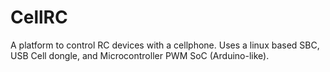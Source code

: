 # CellRC
A platform to control RC devices with a cellphone.
Uses a linux based SBC, USB Cell dongle, and Microcontroller PWM SoC (Arduino-like).
